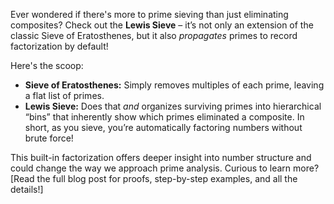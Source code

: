 Ever wondered if there's more to prime sieving than just eliminating composites? Check out the **Lewis Sieve** – it’s not only an extension of the classic Sieve of Eratosthenes, but it also *propagates* primes to record factorization by default!

Here's the scoop:  
- **Sieve of Eratosthenes:** Simply removes multiples of each prime, leaving a flat list of primes.  
- **Lewis Sieve:** Does that *and* organizes surviving primes into hierarchical “bins” that inherently show which primes eliminated a composite. In short, as you sieve, you’re automatically factoring numbers without brute force!

This built-in factorization offers deeper insight into number structure and could change the way we approach prime analysis. Curious to learn more?  
[Read the full blog post for proofs, step-by-step examples, and all the details!]
